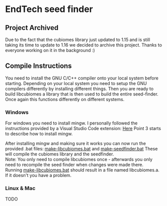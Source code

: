 # EndTech seed finder

## Project Archived

Due to the fact that the cubiomes library just updated to 1.15 and is still taking its time to update to 1.16 we decided to archive this project.
Thanks to everyone working on it in the background :)

## Compile Instructions

You need to install the GNU C/C++ compiler onto your local system before starting.
Depending on your local system you need to setup the GNU compilers differently by installing different things.
Then you are ready to build libcubiomes a library that is then used to build the entire seed-finder.
Once again this functions differently on different systems.

### Windows

For windows you need to install mingw. I personally followed the instructions provided by a Visual Studio Code extension:
[Here](https://code.visualstudio.com/docs/cpp/config-mingw)
Point 3 starts to describe how to install mingw.

After installing mingw and making sure it works you can now run the provided .bat files:
[make-libcubiomes.bat](/make-libcubiomes.bat) and [make-seedfinder.bat](/make-seedfinder.bat)
These will compile the cubiomes library and the seedfinder.  
Note: You only need to compile libcubiomes once - afterwards you only need to recompile the seed finder when changes were made there.  
Running [make-libcubiomes.bat](/make-libcubiomes.bat) should result in a file named libcubiomes.a.
If it doesn't you have a problem.

### Linux & Mac

TODO

